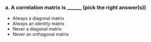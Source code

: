 ### a. A correlation matrix is ______ (pick the right answer(s))
- Always a diagonal matrix
- Always an identity matrix
- Never a diagonal matrix
- Never an orthagonal matrix
